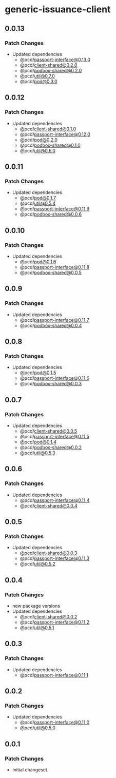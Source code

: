 # generic-issuance-client

## 0.0.13

### Patch Changes

- Updated dependencies
  - @pcd/passport-interface@0.13.0
  - @pcd/client-shared@0.2.0
  - @pcd/podbox-shared@0.2.0
  - @pcd/util@0.7.0
  - @pcd/pod@0.3.0

## 0.0.12

### Patch Changes

- Updated dependencies
  - @pcd/client-shared@0.1.0
  - @pcd/passport-interface@0.12.0
  - @pcd/pod@0.2.0
  - @pcd/podbox-shared@0.1.0
  - @pcd/util@0.6.0

## 0.0.11

### Patch Changes

- Updated dependencies
  - @pcd/pod@0.1.7
  - @pcd/util@0.5.4
  - @pcd/passport-interface@0.11.9
  - @pcd/podbox-shared@0.0.6

## 0.0.10

### Patch Changes

- Updated dependencies
  - @pcd/pod@0.1.6
  - @pcd/passport-interface@0.11.8
  - @pcd/podbox-shared@0.0.5

## 0.0.9

### Patch Changes

- Updated dependencies
  - @pcd/passport-interface@0.11.7
  - @pcd/podbox-shared@0.0.4

## 0.0.8

### Patch Changes

- Updated dependencies
  - @pcd/pod@0.1.5
  - @pcd/passport-interface@0.11.6
  - @pcd/podbox-shared@0.0.3

## 0.0.7

### Patch Changes

- Updated dependencies
  - @pcd/client-shared@0.0.5
  - @pcd/passport-interface@0.11.5
  - @pcd/pod@0.1.4
  - @pcd/podbox-shared@0.0.2
  - @pcd/util@0.5.3

## 0.0.6

### Patch Changes

- Updated dependencies
  - @pcd/passport-interface@0.11.4
  - @pcd/client-shared@0.0.4

## 0.0.5

### Patch Changes

- Updated dependencies
  - @pcd/client-shared@0.0.3
  - @pcd/passport-interface@0.11.3
  - @pcd/util@0.5.2

## 0.0.4

### Patch Changes

- new package versions
- Updated dependencies
  - @pcd/client-shared@0.0.2
  - @pcd/passport-interface@0.11.2
  - @pcd/util@0.5.1

## 0.0.3

### Patch Changes

- Updated dependencies
  - @pcd/passport-interface@0.11.1

## 0.0.2

### Patch Changes

- Updated dependencies
  - @pcd/passport-interface@0.11.0
  - @pcd/util@0.5.0

## 0.0.1

### Patch Changes

- Initial changeset.
